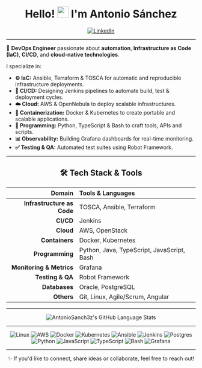 <div align="center">

# Hello! <img src="https://media.giphy.com/media/hvRJCLFzcasrR4ia7z/giphy.gif" width="30px"> I'm Antonio Sánchez


[![LinkedIn](https://img.shields.io/badge/LinkedIn-%230077B5.svg?&style=for-the-badge&logo=linkedin&logoColor=white)](https://www.linkedin.com/in/antonio-sanchez-cortes/)

</div>

---

<div>

🚀 **DevOps Engineer** passionate about **automation**, **Infrastructure as Code (IaC)**, **CI/CD**, and **cloud-native technologies**.

I specialize in:
- **⚙️ IaC:** Ansible, Terraform & TOSCA for automatic and reproducible infrastructure deployments.
- **🔁 CI/CD:** Designing Jenkins pipelines to automate build, test & deployment cycles.
- **☁️ Cloud:** AWS & OpenNebula to deploy scalable infrastructures.
- **🐳 Containerization:** Docker & Kubernetes to create portable and scalable applications.
- **🐍 Programming:** Python, TypeScript & Bash to craft tools, APIs and scripts.
- **📊 Observability:** Building Grafana dashboards for real-time monitoring.
- **✅ Testing & QA:** Automated test suites using Robot Framework.

</div>

---

<div align="center">

## 🛠 **Tech Stack & Tools**

| Domain                 | Tools & Languages                                                  |
| ---------------------: | :----------------------------------------------------------------- |
| **Infrastructure as Code** | TOSCA, Ansible, Terraform                                  |
| **CI/CD**              | Jenkins                                                            |
| **Cloud**              | AWS, OpenStack                                                   |
| **Containers**        | Docker, Kubernetes                                                 |
| **Programming**      | Python, Java, TypeScript, JavaScript, Bash                         |
| **Monitoring & Metrics** | Grafana                                                         |
| **Testing & QA**      | Robot Framework                                                     |
| **Databases**         | Oracle, PostgreSQL                                                  |
| **Others**            | Git, Linux, Agile/Scrum, Angular                                    |

</div>

---


<div align="center">

![AntonioSanch3z's GitHub Language Stats](https://github-readme-stats.vercel.app/api/top-langs/?username=AntonioSanch3z&layout=compact&theme=radical)

</div>

---

<div align="center">

![Linux](https://img.shields.io/badge/Linux-FCC624?style=for-the-badge&logo=linux&logoColor=black&color=FCC624)
![AWS](https://img.shields.io/badge/AWS-%23FF9900.svg?style=for-the-badge&logo=amazon-aws&logoColor=white)
![Docker](https://img.shields.io/badge/Docker-2496ED?style=for-the-badge&logo=docker&logoColor=white)
![Kubernetes](https://img.shields.io/badge/Kubernetes-326CE5?style=for-the-badge&logo=kubernetes&logoColor=white)
![Ansible](https://img.shields.io/badge/Ansible-EE0000?style=for-the-badge&logo=ansible&logoColor=white)
![Jenkins](https://img.shields.io/badge/Jenkins-D24939?style=for-the-badge&logo=jenkins&logoColor=white)
![Postgres](https://img.shields.io/badge/postgres-%23316192.svg?style=for-the-badge&logo=postgresql&logoColor=white)
![Python](https://img.shields.io/badge/python-3670A0?style=for-the-badge&logo=python&logoColor=ffdd54)
![JavaScript](https://img.shields.io/badge/javascript-%23323330.svg?style=for-the-badge&logo=javascript&logoColor=%23F7DF1E)
![TypeScript](https://img.shields.io/badge/typescript-%23007ACC.svg?style=for-the-badge&logo=typescript&logoColor=white)
![Bash](https://img.shields.io/badge/Bash-4EAA25?style=for-the-badge&logo=gnubash&logoColor=white)
![Grafana](https://img.shields.io/badge/Grafana-F46800?style=for-the-badge&logo=grafana&logoColor=white)

</div>

---

<div align="center">

✨ If you'd like to connect, share ideas or collaborate, feel free to reach out!

</div>
